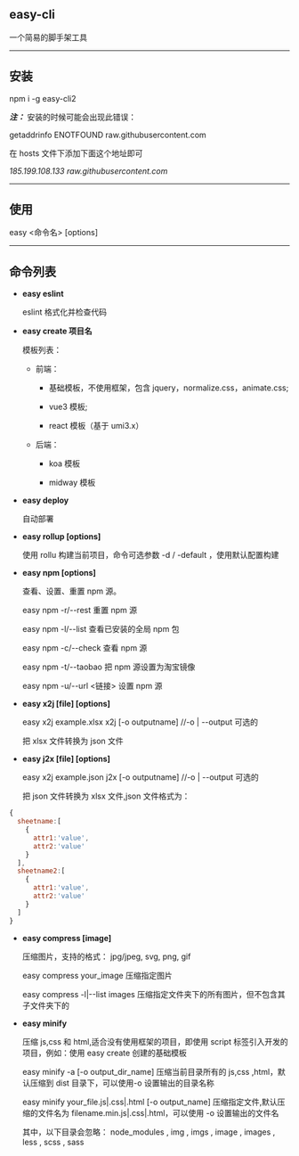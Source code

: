 ## **easy-cli**

一个简易的脚手架工具

---

## 安装

npm i -g easy-cli2

**_注：_**
安装的时候可能会出现此错误：

getaddrinfo ENOTFOUND raw.githubusercontent.com

在 hosts 文件下添加下面这个地址即可

_185.199.108.133 raw.githubusercontent.com_

---

## 使用

easy <命令名> [options]

---

## 命令列表

- **easy eslint**

  eslint 格式化并检查代码

- **easy create 项目名**

  模板列表：

  - 前端：

    - 基础模板，不使用框架，包含 jquery，normalize.css，animate.css;

    - vue3 模板;

    - react 模板（基于 umi3.x）

  - 后端：

    - koa 模板

    - midway 模板

- **easy deploy**

  自动部署

- **easy rollup [options]**

  使用 rollu 构建当前项目，命令可选参数 -d / -default ，使用默认配置构建

- **easy npm [options]**

  查看、设置、重置 npm 源。

  easy npm -r/--rest 重置 npm 源

  easy npm -l/--list 查看已安装的全局 npm 包

  easy npm -c/--check 查看 npm 源

  easy npm -t/--taobao 把 npm 源设置为淘宝镜像

  easy npm -u/--url <链接> 设置 npm 源

- **easy x2j [file] [options]**

  easy x2j example.xlsx x2j [-o outputname] //-o | --output 可选的

  把 xlsx 文件转换为 json 文件

- **easy j2x [file] [options]**

  easy x2j example.json j2x [-o outputname] //-o | --output 可选的

  把 json 文件转换为 xlsx 文件,json 文件格式为：

```js
{
  sheetname:[
    {
      attr1:'value',
      attr2:'value'
    }
  ],
  sheetname2:[
    {
      attr1:'value',
      attr2:'value'
    }
  ]
}
```

- **easy compress [image]**

  压缩图片，支持的格式： jpg/jpeg, svg, png, gif

  easy compress your_image 压缩指定图片

  easy compress -l|--list images 压缩指定文件夹下的所有图片，但不包含其子文件夹下的

- **easy minify**

  压缩 js,css 和 html,适合没有使用框架的项目，即使用 script 标签引入开发的项目，例如：使用 easy create 创建的基础模板

  easy minify -a [-o output_dir_name] 压缩当前目录所有的 js,css ,html，默认压缩到 dist 目录下，可以使用-o 设置输出的目录名称

  easy minify your_file.js|.css|.html [-o output_name] 压缩指定文件,默认压缩的文件名为 filename.min.js|.css|.html，可以使用 -o 设置输出的文件名

  其中，以下目录会忽略： node_modules , img , imgs , image , images , less , scss , sass
